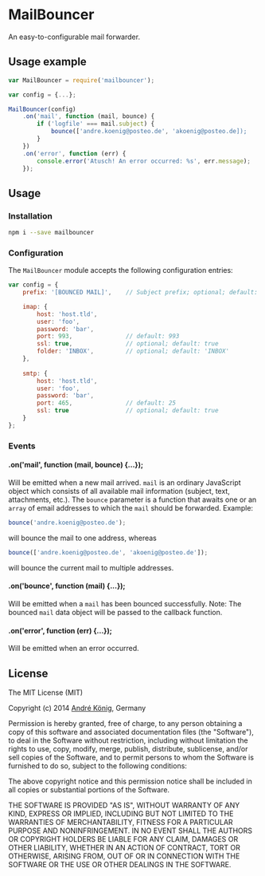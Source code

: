 # MailBouncer

An easy-to-configurable mail forwarder.

## Usage example

```javascript
var MailBouncer = require('mailbouncer');

var config = {...};

MailBouncer(config)
    .on('mail', function (mail, bounce) {
        if ('logfile' === mail.subject) {
            bounce(['andre.koenig@posteo.de', 'akoenig@posteo.de]);
        }
    })
    .on('error', function (err) {
        console.error('Atusch! An error occurred: %s', err.message);
    });
```

## Usage

### Installation

```sh
npm i --save mailbouncer
```

### Configuration

The `MailBouncer` module accepts the following configuration entries:

```javascript
var config = {
    prefix: '[BOUNCED MAIL]',    // Subject prefix; optional; default: '[FORWARDED]'

    imap: {
        host: 'host.tld',
        user: 'foo',
        password: 'bar',
        port: 993,               // default: 993
        ssl: true,               // optional; default: true
        folder: 'INBOX',         // optional; default: 'INBOX'
    },
    
    smtp: {
        host: 'host.tld',
        user: 'foo',
        password: 'bar',
        port: 465,               // default: 25
        ssl: true                // optional; default: true
    }
};
```

### Events

#### .on('mail', function (mail, bounce) {...});

Will be emitted when a new mail arrived. `mail` is an ordinary JavaScript object which consists of all available mail information (subject, text, attachments, etc.). The `bounce` parameter is a function that awaits one or an `array` of email addresses to which the `mail` should be forwarded. Example:

```javascript
bounce('andre.koenig@posteo.de');
```

will bounce the mail to one address, whereas

```javascript
bounce(['andre.koenig@posteo.de', 'akoenig@posteo.de']);
```

will bounce the current mail to multiple addresses.

#### .on('bounce', function (mail) {...});

Will be emitted when a `mail` has been bounced successfully. Note: The bounced `mail` data object will be passed to the callback function.

#### .on('error', function (err) {...});

Will be emitted when an error occurred.

## License

The MIT License (MIT)

Copyright (c) 2014 [André König](http://andrekoenig.info), Germany

Permission is hereby granted, free of charge, to any person obtaining a copy
of this software and associated documentation files (the "Software"), to deal
in the Software without restriction, including without limitation the rights
to use, copy, modify, merge, publish, distribute, sublicense, and/or sell
copies of the Software, and to permit persons to whom the Software is
furnished to do so, subject to the following conditions:

The above copyright notice and this permission notice shall be included in
all copies or substantial portions of the Software.

THE SOFTWARE IS PROVIDED "AS IS", WITHOUT WARRANTY OF ANY KIND, EXPRESS OR
IMPLIED, INCLUDING BUT NOT LIMITED TO THE WARRANTIES OF MERCHANTABILITY,
FITNESS FOR A PARTICULAR PURPOSE AND NONINFRINGEMENT. IN NO EVENT SHALL THE
AUTHORS OR COPYRIGHT HOLDERS BE LIABLE FOR ANY CLAIM, DAMAGES OR OTHER
LIABILITY, WHETHER IN AN ACTION OF CONTRACT, TORT OR OTHERWISE, ARISING FROM,
OUT OF OR IN CONNECTION WITH THE SOFTWARE OR THE USE OR OTHER DEALINGS IN
THE SOFTWARE.
